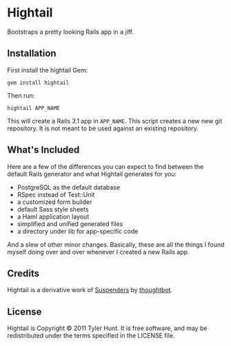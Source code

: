 # Hightail

Bootstraps a pretty looking Rails app in a jiff.


## Installation

First install the hightail Gem:

    gem install hightail

Then run:

    hightail APP_NAME

This will create a Rails 3.1 app in `APP_NAME`. This script creates a new
new git repository. It is not meant to be used against an existing repository.


## What's Included

Here are a few of the differences you can expect to find between the default
Rails generator and what Hightail generates for you:

  * PostgreSQL as the default database
  * RSpec instead of Test::Unit
  * a customized form builder
  * default Sass style sheets
  * a Haml application layout
  * simplified and unified generated files
  * a directory under lib for app-specific code

And a slew of other minor changes. Basically, these are all the things I found
myself doing over and over whenever I created a new Rails app.


## Credits

Hightail is a derivative work of [Suspenders][] by [thoughtbot][].

  [suspenders]: https://github.com/thoughtbot/suspenders
  [thoughtbot]: http://thoughtbot.com/


## License

Hightail is Copyright © 2011 Tyler Hunt. It is free software, and may be
redistributed under the terms specified in the LICENSE file.
